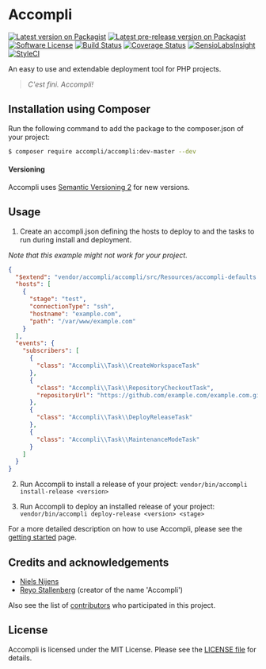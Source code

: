 # Accompli

[![Latest version on Packagist][ico-version]][link-version]
[![Latest pre-release version on Packagist][ico-pre-release-version]][link-version]
[![Software License][ico-license]](LICENSE.md)
[![Build Status][ico-build]][link-build]
[![Coverage Status][ico-coverage]][link-coverage]
[![SensioLabsInsight][ico-security]][link-security]
[![StyleCI][ico-code-style]][link-code-style]

An easy to use and extendable deployment tool for PHP projects.

> *C'est fini. Accompli!*

## Installation using Composer

Run the following command to add the package to the composer.json of your project:

``` bash
$ composer require accompli/accompli:dev-master --dev
```

#### Versioning
Accompli uses [Semantic Versioning 2](http://semver.org/) for new versions.

## Usage
1. Create an accompli.json defining the hosts to deploy to and the tasks to run during install and deployment.

  *Note that this example might not work for your project.*

  ``` json
  {
    "$extend": "vendor/accompli/accompli/src/Resources/accompli-defaults.json",
    "hosts": [
      {
        "stage": "test",
        "connectionType": "ssh",
        "hostname": "example.com",
        "path": "/var/www/example.com"
      }
    ],
    "events": {
      "subscribers": [
        {
          "class": "Accompli\\Task\\CreateWorkspaceTask"
        },
        {
          "class": "Accompli\\Task\\RepositoryCheckoutTask",
          "repositoryUrl": "https://github.com/example.com/example.com.git"
        },
        {
          "class": "Accompli\\Task\\DeployReleaseTask"
        },
        {
          "class": "Accompli\\Task\\MaintenanceModeTask"
        }
      ]
    }
  }
  ```

2. Run Accompli to install a release of your project: `vendor/bin/accompli install-release <version>`

3. Run Accompli to deploy an installed release of your project: `vendor/bin/accompli deploy-release <version> <stage>`

For a more detailed description on how to use Accompli, please see the [getting started][link-documentation] page.

## Credits and acknowledgements

- [Niels Nijens][link-author]
- [Reyo Stallenberg][link-author-name] \(creator of the name 'Accompli'\)

Also see the list of [contributors][link-contributors] who participated in this project.

## License

Accompli is licensed under the MIT License. Please see the [LICENSE file](LICENSE.md) for details.

[ico-version]: https://img.shields.io/packagist/v/accompli/accompli.svg
[ico-pre-release-version]: https://img.shields.io/packagist/vpre/accompli/accompli.svg
[ico-license]: https://img.shields.io/badge/license-MIT-brightgreen.svg
[ico-build]: https://travis-ci.org/accompli/accompli.svg?branch=master
[ico-coverage]: https://coveralls.io/repos/accompli/accompli/badge.svg?branch=master
[ico-security]: https://img.shields.io/sensiolabs/i/5b884e85-bb11-4847-b212-e3aaace39a26.svg
[ico-code-style]: https://styleci.io/repos/32416744/shield?style=flat

[link-version]: https://packagist.org/packages/accompli/accompli
[link-build]: https://travis-ci.org/accompli/accompli
[link-coverage]: https://coveralls.io/r/accompli/accompli?branch=master
[link-security]: https://insight.sensiolabs.com/projects/5b884e85-bb11-4847-b212-e3aaace39a26
[link-code-style]: https://styleci.io/repos/32416744
[link-documentation]: https://github.com/accompli/accompli/blob/master/docs/01-Getting-started.md
[link-author]: https://github.com/niels-nijens
[link-author-name]: https://github.com/reyostallenberg
[link-contributors]: https://github.com/accompli/accompli/contributors

